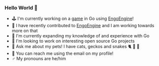 ### Hello World :vulcan_salute:

- :joystick: I'm currently working on a [game](https://github.com/eth0net/magicgame) in Go using [EngoEngine](https://github.com/EngoEngine/engo)!
- :space_invader: I have recently contributed to [EngoEngine](https://github.com/EngoEngine/engo) and I am working towards more on that
- :scroll: I'm currently expanding my knowledge of and experience with Go
- :busts_in_silhouette: I'm looking to work on interesting open source Go projects
- :speech_balloon: Ask me about my pets! I have cats, geckos and snakes :cat2: :lizard: :snake:
- :satellite: You can reach me using the email on my profile!
- :male_sign: My pronouns are he/him

<!--
**eth0net/eth0net** is a ✨ _special_ ✨ repository because its `README.md` (this file) appears on your GitHub profile.

Here are some ideas to get you started:

- 🔭 I’m currently working on ...
- 🌱 I’m currently learning ...
- 👯 I’m looking to collaborate on ...
- 🤔 I’m looking for help with ...
- 💬 Ask me about ...
- 📫 How to reach me: ...
- 😄 Pronouns: ...
- ⚡ Fun fact: ...
-->
